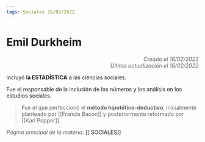 ```yaml
---
tags: Sociales 16/02/2022
---
```


# Emil Durkheim
<div style="text-align: right; opacity: 0.7; font-style: italic;">Creado el 16/02/2022</div>
<div style="text-align: right; opacity: 0.7; font-style: italic;">Última actualización el 16/02/2022</div>

Incluyó **la ESTADÍSTICA** a las ciencias sociales.

Fue el responsable de la inclusión de los números y los análisis en los estudios sociales.

> Fue el que perfeccionó el **método hipotético-deductivo**, inicialmente planteado por [[Francis Bacon]] y posteriormente reformado por [[Karl Popper]].

<span style="opacity: 0.7; font-style: italic;">Página principal de la materia:</span> [['SOCIALES]]